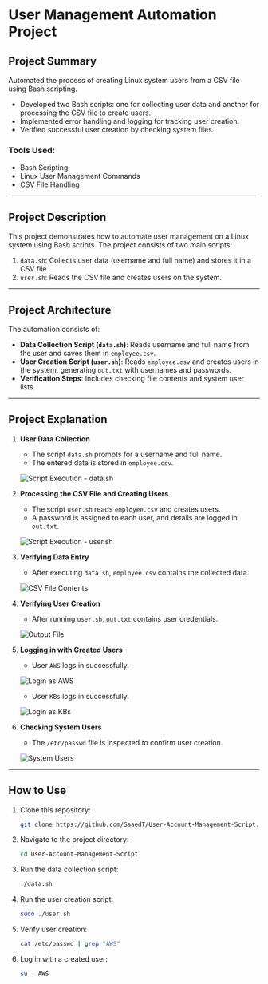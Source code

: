 # User Management Automation Project

## Project Summary
Automated the process of creating Linux system users from a CSV file using Bash scripting.
- Developed two Bash scripts: one for collecting user data and another for processing the CSV file to create users.
- Implemented error handling and logging for tracking user creation.
- Verified successful user creation by checking system files.

### Tools Used:
- Bash Scripting
- Linux User Management Commands
- CSV File Handling

---

## Project Description
This project demonstrates how to automate user management on a Linux system using Bash scripts. The project consists of two main scripts:
1. `data.sh`: Collects user data (username and full name) and stores it in a CSV file.
2. `user.sh`: Reads the CSV file and creates users on the system.

---

## Project Architecture
The automation consists of:
- **Data Collection Script (`data.sh`)**: Reads username and full name from the user and saves them in `employee.csv`.
- **User Creation Script (`user.sh`)**: Reads `employee.csv` and creates users in the system, generating `out.txt` with usernames and passwords.
- **Verification Steps**: Includes checking file contents and system user lists.

---

## Project Explanation
1. **User Data Collection**
   - The script `data.sh` prompts for a username and full name.
   - The entered data is stored in `employee.csv`.
   
   ![Script Execution - data.sh](screenshots/data_script.png)

2. **Processing the CSV File and Creating Users**
   - The script `user.sh` reads `employee.csv` and creates users.
   - A password is assigned to each user, and details are logged in `out.txt`.
   
   ![Script Execution - user.sh](screenshots/user_script.png)

3. **Verifying Data Entry**
   - After executing `data.sh`, `employee.csv` contains the collected data.
   
   ![CSV File Contents](screenshots/cat_employee_csv.png)

4. **Verifying User Creation**
   - After running `user.sh`, `out.txt` contains user credentials.
   
   ![Output File](screenshots/cat_out_txt.png)

5. **Logging in with Created Users**
   - User `AWS` logs in successfully.
   
   ![Login as AWS](screenshots/login_aws.png)
   
   - User `KBs` logs in successfully.
   
   ![Login as KBs](screenshots/login_kbs.png)

6. **Checking System Users**
   - The `/etc/passwd` file is inspected to confirm user creation.
   
   ![System Users](screenshots/etc_passwd.png)

---

## How to Use
1. Clone this repository:
   ```bash
   git clone https://github.com/SaaedT/User-Account-Management-Script.git
   ```
2. Navigate to the project directory:
   ```bash
   cd User-Account-Management-Script
   ```
3. Run the data collection script:
   ```bash
   ./data.sh
   ```
4. Run the user creation script:
   ```bash
   sudo ./user.sh
   ```
5. Verify user creation:
   ```bash
   cat /etc/passwd | grep "AWS"
   ```
6. Log in with a created user:
   ```bash
   su - AWS
   ```

